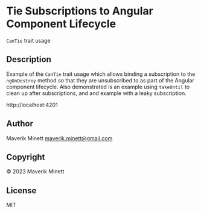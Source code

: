 # Tie Subscriptions to Angular Component Lifecycle

`CanTie` trait usage

## Description

Example of the `CanTie` trait usage which allows binding a subscription to the `ngOnDestroy` method so that they are unsubscribed to as part of the Angular component lifecycle. Also demonstrated is an example using `takeUntil` to clean up after subscriptions, and and example with a leaky subscription.

http://localhost:4201


## Author

Maverik Minett  maverik.minett@gmail.com

## Copyright

© 2023 Maverik Minett

## License

MIT
